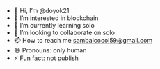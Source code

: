 - 👋 Hi, I’m @doyok21
- 👀 I’m interested in blockchain
- 🌱 I’m currently learning solo
- 💞️ I’m looking to collaborate on solo
- 📫 How to reach me sambalcocol59@gmail.com
- 😄 Pronouns: only human
- ⚡ Fun fact: not publish

<!---
doyok21/doyok21 is a ✨ special ✨ repository because its `README.md` (this file) appears on your GitHub profile.
You can click the Preview link to take a look at your changes.
--->
